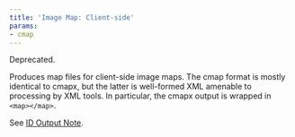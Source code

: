 ```yaml
---
title: 'Image Map: Client-side'
params:
- cmap
---
```

Deprecated.

Produces map files for client-side image maps. The cmap format is
mostly identical to cmapx, but the latter is well-formed XML amenable
to processing by XML tools. In particular, the cmapx output is wrapped in
`<map></map>`.

See [ID Output Note](/docs/outputs/#ID).
